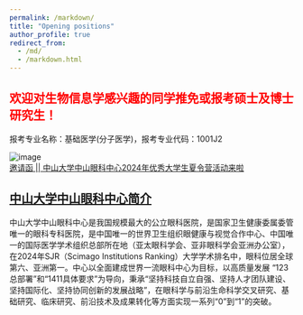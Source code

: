 ```yaml
---
permalink: /markdown/
title: "Opening positions"
author_profile: true
redirect_from: 
  - /md/
  - /markdown.html
---
```


## <font color="#FF0000">欢迎对生物信息学感兴趣的同学推免或报考硕士及博士研究生！</font>

报考专业名称：基础医学(分子医学)，报考专业代码：1001J2


![image](https://github.com/ORFome/ORFome.github.io/assets/168516543/312f8d84-e0fd-4541-8785-205cca0ab01a)<br/>
[邀请函 || 中山大学中山眼科中心2024年优秀大学生夏令营活动来啦](https://mp.weixin.qq.com/s/elioOihuV3PzsMMH2oKsoQ) 

## [中山大学中山眼科中心简介](https://www.gzzoc.com/zxjj)  

中山大学中山眼科中心是我国规模最大的公立眼科医院，是国家卫生健康委属委管唯一的眼科专科医院，是中国唯一的世界卫生组织眼健康与视觉合作中心、中国唯一的国际医学学术组织总部所在地（亚太眼科学会、亚非眼科学会亚洲办公室），在2024年SJR（Scimago Institutions Ranking）大学学术排名中，眼科位居全球第六、亚洲第一。中心以全面建成世界一流眼科中心为目标，以高质量发展 “123总部署”和“1411具体要求”为导向，秉承“坚持科技自立自强、坚持人才团队建设、坚持国际化、坚持协同创新的发展战略”，在眼科学与前沿生命科学交叉研究、基础研究、临床研究、前沿技术及成果转化等方面实现一系列“0”到“1”的突破。





